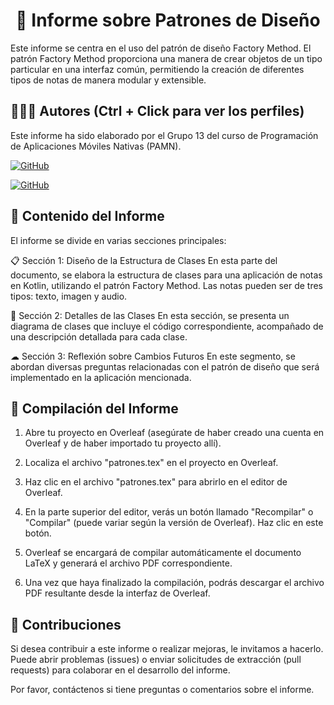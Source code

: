 <h1 align="center">📄 Informe sobre Patrones de Diseño</h1>

Este informe se centra en el uso del patrón de diseño Factory Method. El patrón Factory Method proporciona una manera de crear objetos de un tipo particular en una interfaz común, permitiendo la creación de diferentes tipos de notas de manera modular y extensible.

## 🙆👨‍💻 Autores (Ctrl + Click para ver los perfiles)
Este informe ha sido elaborado por el Grupo 13 del curso de Programación de Aplicaciones Móviles Nativas (PAMN).
  
[![GitHub](https://img.shields.io/badge/GitHub-Ana%20del%20Carmen%20Santana%20Ojeda-red?style=flat-square&logo=github)](https://github.com/AnaSantana016)

[![GitHub](https://img.shields.io/badge/GitHub-Alejandro%20David%20Arzola%20Saavedra-blue?style=flat-square&logo=github)](https://github.com/AlejandroDavidArzolaSaavedra)
  

## 📑 Contenido del Informe
El informe se divide en varias secciones principales:

📋 Sección 1: Diseño de la Estructura de Clases
En esta parte del documento, se elabora la estructura de clases para una aplicación de notas en Kotlin, utilizando el patrón Factory Method. Las notas pueden ser de tres tipos: texto, imagen y audio.

📱 Sección 2: Detalles de las Clases
En esta sección, se presenta un diagrama de clases que incluye el código correspondiente, acompañado de una descripción detallada para cada clase.

☁ Sección 3: Reflexión sobre Cambios Futuros
En este segmento, se abordan diversas preguntas relacionadas con el patrón de diseño que será implementado en la aplicación mencionada.

## 📄 Compilación del Informe

1. Abre tu proyecto en Overleaf (asegúrate de haber creado una cuenta en Overleaf y de haber importado tu proyecto allí).

2. Localiza el archivo "patrones.tex" en el proyecto en Overleaf.

3. Haz clic en el archivo "patrones.tex" para abrirlo en el editor de Overleaf.

4. En la parte superior del editor, verás un botón llamado "Recompilar" o "Compilar" (puede variar según la versión de Overleaf). Haz clic en este botón.

5. Overleaf se encargará de compilar automáticamente el documento LaTeX y generará el archivo PDF correspondiente.

6. Una vez que haya finalizado la compilación, podrás descargar el archivo PDF resultante desde la interfaz de Overleaf.

## 🤝 Contribuciones
Si desea contribuir a este informe o realizar mejoras, le invitamos a hacerlo. Puede abrir problemas (issues) o enviar solicitudes de extracción (pull requests) para colaborar en el desarrollo del informe.

Por favor, contáctenos si tiene preguntas o comentarios sobre el informe.
